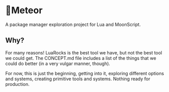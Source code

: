 # 🌠Meteor

A package manager exploration project for Lua and MoonScript.

## Why?

For many reasons! LuaRocks is the best tool we have, but not the best tool we could get. The CONCEPT.md file includes a list of the things that we could do better (in a very vulgar manner, though).

For now, this is just the beginning, getting into it, exploring different options and systems, creating primitive tools and systems. Nothing ready for production.